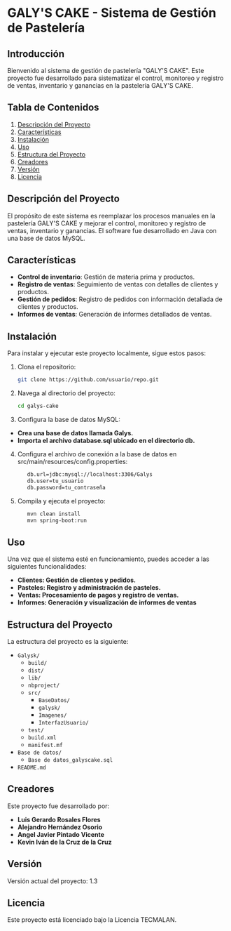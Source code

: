 # GALY'S CAKE - Sistema de Gestión de Pastelería

## Introducción
Bienvenido al sistema de gestión de pastelería "GALY'S CAKE". Este proyecto fue desarrollado para sistematizar el control, monitoreo y registro de ventas, inventario y ganancias en la pastelería GALY'S CAKE.

## Tabla de Contenidos
1. [Descripción del Proyecto](#descripción-del-proyecto)
2. [Características](#características)
3. [Instalación](#instalación)
4. [Uso](#uso)
5. [Estructura del Proyecto](#estructura-del-proyecto)
6. [Creadores](#creadores)
7. [Versión](#versión)
8. [Licencia](#licencia)

## Descripción del Proyecto
El propósito de este sistema es reemplazar los procesos manuales en la pastelería GALY'S CAKE y mejorar el control, monitoreo y registro de ventas, inventario y ganancias. El software fue desarrollado en Java con una base de datos MySQL.

## Características
- **Control de inventario**: Gestión de materia prima y productos.
- **Registro de ventas**: Seguimiento de ventas con detalles de clientes y productos.
- **Gestión de pedidos**: Registro de pedidos con información detallada de clientes y productos.
- **Informes de ventas**: Generación de informes detallados de ventas.

## Instalación
Para instalar y ejecutar este proyecto localmente, sigue estos pasos:

1. Clona el repositorio:
   ```bash
   git clone https://github.com/usuario/repo.git
2. Navega al directorio del proyecto:
   ```bash
   cd galys-cake
   
3. Configura la base de datos MySQL:

- **Crea una base de datos llamada Galys.**
- **Importa el archivo database.sql ubicado en el directorio db.**

4. Configura el archivo de conexión a la base de datos en src/main/resources/config.properties:

   ```bash
      db.url=jdbc:mysql://localhost:3306/Galys
      db.user=tu_usuario
      db.password=tu_contraseña
   
5. Compila y ejecuta el proyecto:
   ```bash
      mvn clean install
      mvn spring-boot:run
## Uso
Una vez que el sistema esté en funcionamiento, puedes acceder a las siguientes funcionalidades:

- **Clientes: Gestión de clientes y pedidos.**
- **Pasteles: Registro y administración de pasteles.**
- **Ventas: Procesamiento de pagos y registro de ventas.**
- **Informes: Generación y visualización de informes de ventas**
## Estructura del Proyecto
La estructura del proyecto es la siguiente:
- `Galysk/`
  - `build/`
  - `dist/`
  - `lib/`
  - `nbproject/`
  - `src/`
     - `BaseDatos/`
     - `galysk/`
     - `Imagenes/`
     - `InterfazUsuario/`
  - `test/`
  - `build.xml`
  - `manifest.mf`
- `Base de datos/`
  - `Base de datos_galyscake.sql`
- `README.md`

## Creadores
Este proyecto fue desarrollado por:

- **Luis Gerardo Rosales Flores**
- **Alejandro Hernández Osorio**
- **Angel Javier Pintado Vicente**
- **Kevin Iván de la Cruz de la Cruz**

## Versión
Versión actual del proyecto: 1.3

## Licencia
Este proyecto está licenciado bajo la Licencia TECMALAN.
